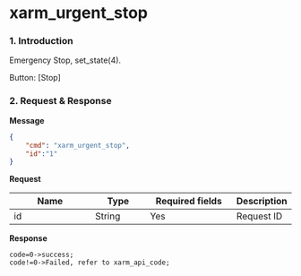 # xarm\_urgent\_stop

### 1. Introduction

Emergency Stop,  set\_state(4).

Button: \[Stop]

### 2. Request & Response

**Message**

```json
{
    "cmd": "xarm_urgent_stop",
    "id":"1"
}
```
**Request**

<table data-full-width="true"><thead><tr><th width="136">Name</th><th width="85">Type</th><th width="144">Required fields</th><th>Description</th></tr></thead><tbody><tr><td>id</td><td>String</td><td>Yes</td><td>Request ID</td></tr></tbody></table>

**Response**

```
code=0->success;
code!=0->Failed, refer to xarm_api_code;
```


